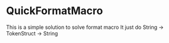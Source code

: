 # QuickFormatMacro

This is a simple solution to solve format macro
It just do
String -> TokenStruct -> String